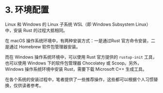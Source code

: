 # 3. 环境配置

Linux 和 Windows 的 Linux 子系统 WSL（即 Windows Subsystem Linux）中，安装 Rust 的过程大抵相同。

在 macOS 操作系统环境中，有两种安装方式：一是通过Rust 官方命令安装，二是通过 Homebrew 软件包管理器安装。

而在 Windows 操作系统环境中，可以使用 Rust 官方提供的 `rustup-init` 工具，也可以使用 Windows 下的软件包管理器 Chocolatey 或 Scoop。另外，Windows 操作系统环境中安装 Rust，需要下载 Microsoft C++ 生成工具。

在各个系统的安装过程中，笔者提供了一些推荐操作，这些都可以根据个人习惯替换，仅供读者参考。
